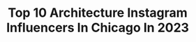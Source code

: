 ---
title: Top 10 Architecture Instagram Influencers In Chicago In 2023
description: >-
  Find top architecture Instagram influencers in Chicago in 2023. Most popular hashtags: #chicago #architecture #mychicagopix #insta.
platform: Instagram
hits: 76
text_top: Discover the top-rated Instagram profiles on inBeat.
text_bottom: inBeat has 76 Instagram influencers like this in Chicago, United States for you to pitch.
profiles:
  - username: "karamanndesign"
    fullname: >-
      Kara Mann
    bio: >-
      Interior Design + Architecture Chicago + Los Angeles Maker @kept.home Book a consultation with me on @theexpert
    location: "United States"
    followers: 40668
    engagement: 150
    commentsToLikes: 0.027597
    id: ck5hog0bgphu90i11sjbpwd5n
    verified: true
    hashtags: "#winnetkaestate, #karamannxcb2, #karamanndesign, #iwd2021"
  - username: "ms.maddiehealy"
    fullname: >-
      Ms. Maddie🍎
    bio: >-
      📍Chicago/Midwest🌲 || California Grown 🌼 🚇 GreenLine G✶✶DS LINK: 👇
    location: "United States"
    followers: 9524
    engagement: 326
    commentsToLikes: 0.111443
    id: ck5pw6x3nlekv0i11yju981h6
    verified: false
    hashtags: "#nature, #chicago, #architecture, #onlinechicago"
  - username: "art.of.chi"
    fullname: >-
      Instagram Of Chicago
    bio: >-
      Features | Giveaways | Meet ups Feature Tag : #Artofchi
    location: "United States"
    followers: 103140
    engagement: 142
    commentsToLikes: 0.020019
    id: ck0u22viiyr4h0i19wlnlcd6r
    verified: false
    hashtags: "#chiarchitecture, #visitchitown, #enjoyillinois, #chitecture"
  - username: "camvalmor"
    fullname: >-
      Cam Valmor | First Officer
    bio: >-
      Hop on with me and enjoy the ride! ✈️ Arline pilot ❤️ Animal Lover 📸 Amateur Photographer 👇 My secret pics: Valmor.contact@gmail.com
    location: "United States"
    followers: 7881
    engagement: 485
    commentsToLikes: 0.061475
    id: ck8wghh8uhdgc0j7894ibpbih
    verified: false
    hashtags: "#nycprimeshot, #ilovenewyork, #nycblogger, #online"
  - username: "mmeyers76"
    fullname: >-
      Mike Meyers
    bio: >-
      Chicago @SonyAlpha Ambassador 👇🏻👇🏻PRINTS👇🏻👇🏻
    location: "United States"
    followers: 183472
    engagement: 330
    commentsToLikes: 0.033309
    id: ck0tt7xo91jj70i19ca6ibv9h
    verified: false
    hashtags: "#bnwmood, #alphacollective, #droneoftheday, #streets"
  - username: "jorgevillegash"
    fullname: >-
      Jorge Villegas
    bio: >-
      Product designer, pizzahead, and father of one big fat English bulldog 🐶 I help businesses solve problems with design... whatever that means!
    location: "United States"
    followers: 9921
    engagement: 546
    commentsToLikes: 0.031712
    id: ck136zs5292ro0i1931luhiuq
    verified: false
    hashtags: "#fatalframes, #thecreatorclass, #stlmo, #saintlouismissouri"
  - username: "wgnnews"
    fullname: >-
      WGN News
    bio: >-
      Chicago's very own source for news, weather, sports & entertainment. Snapchat � wgntv
    location: "United States"
    followers: 167714
    engagement: 68
    commentsToLikes: 0.023262
    id: ck6tnl143a26m0j71bqpwgrv6
    verified: true
    hashtags: "#wgn, #chicago, #wgnmorningnews, #repost"
  - username: "chiarchitecture"
    fullname: >-
      Chicago Architecture Center
    bio: >-
      Exhibits, 75+ tours and the #1 river cruise. We help you discover the secrets and stories behind Chicago's most beautiful buildings. #ChiArchitecture
    location: "United States"
    followers: 99920
    engagement: 238
    commentsToLikes: 0.011067
    id: ck0tu43au5jl40i19poifpg6y
    verified: false
    hashtags: ""
  - username: "silkandraven"
    fullname: >-
      Morgan Wisted
    bio: >-
      interior design + architecture pupil sustainable style chicago - nashville e: morgan@silkandraven.com
    location: "United States"
    followers: 30224
    engagement: 214
    commentsToLikes: 0.054877
    id: ck6tizdv21pza0j71pq8eheht
    verified: false
    hashtags: "#toteme, #noguchi, #hmconscious, #interiordesign"
  - username: "nick_ulivieri"
    fullname: >-
      Nick Ulivieri
    bio: >-
      I like my verticals parallel, skies wild, and hanging above Chicago. Shooting structures & architecture is my profession. ✶ ✶ ✶ ✶ 📧: nick@nuphoto.com
    location: "United States"
    followers: 31044
    engagement: 361
    commentsToLikes: 0.022761
    id: ck0u22vdmyr380i1904xtwmk0
    verified: false
    hashtags: "#snokeh, #chi, #ilwx, #banff"
---
